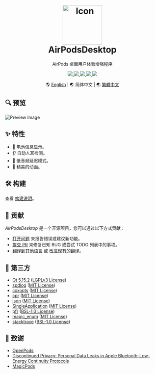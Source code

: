 <h1 align="center">
    <a href="https://github.com/ChanHong1024/AirPodsDesktop-v2"><img src="/Source/Resource/Image/Icon.svg" alt="Icon" width="128"></a>
    <br>
    AirPodsDesktop
</h1>
<p align="center">AirPods 桌面用户体验增强程序</p>
<p align="center">
    <a href="https://github.com/ChanHong1024/AirPodsDesktop-v2/actions/workflows/windows.yml">
        <img src="https://github.com/ChanHong1024/AirPodsDesktop-v2/actions/workflows/windows.yml/badge.svg"/>
    </a>
    <a href="https://github.com/ChanHong1024/AirPodsDesktop-v2/releases">
        <img src="https://img.shields.io/github/v/release/ChanHong1024/AirPodsDesktop-v2?include_prereleases"/>
    </a>
    <a href="https://github.com/ChanHong1024/AirPodsDesktop-v2/releases">
        <img src="https://img.shields.io/github/downloads/ChanHong1024/AirPodsDesktop-v2/total.svg"/>
    </a>
    <a href="https://github.com/ChanHong1024/AirPodsDesktop-v2/compare">
        <img src="https://img.shields.io/badge/PRs-welcome-brightgreen.svg"/>
    </a>
    <a href="/LICENSE">
        <img src="https://img.shields.io/badge/license-GPLv3-yellow.svg"/>
    </a>
</p>
<p align="center">🌎 <a href="/README.md">English</a> | 🌏 简体中文 | 🌏 <a href="/README-TW.md">繁體中文</a></p>

## 🔍 预览
![Preview Image](/Assets/Preview.gif)

## ✨ 特性
* 🔋 电池信息显示。
* 👂 自动人耳检测。
* 🚀 低音频延迟模式。
* 🌈 精美的动画。  

## 🛠️ 构建
查看 [构建说明](/Docs/Build.md)。

## 🤝 贡献
*AirPodsDesktop* 是一个开源项目，您可以通过以下方式贡献：
* [打开问题](https://github.com/ChanHong1024/AirPodsDesktop-v2/issues/new/choose) 来报告错误或建议新功能。
* [提交 PR](https://github.com/ChanHong1024/AirPodsDesktop-v2/compare) 来修复已知 BUG 或尝试 TODO 列表中的事项。
* [翻译到其他语言](/CONTRIBUTING.md#-translation-guide) 或 [改进现有的翻译](/CONTRIBUTING.md#-translation-guide)。

## 💎 第三方
* [Qt 5.15.2](https://www.qt.io/download-qt-installer) ([LGPLv3 License](https://doc.qt.io/qt-5/lgpl.html))
* [spdlog](https://github.com/gabime/spdlog) ([MIT License](https://github.com/gabime/spdlog/blob/v1.x/LICENSE))
* [cxxopts](https://github.com/jarro2783/cxxopts) ([MIT License](https://github.com/jarro2783/cxxopts/blob/master/LICENSE))
* [cpr](https://github.com/whoshuu/cpr) ([MIT License](https://github.com/whoshuu/cpr/blob/master/LICENSE))
* [json](https://github.com/nlohmann/json) ([MIT License](https://github.com/nlohmann/json/blob/develop/LICENSE.MIT))
* [SingleApplication](https://github.com/itay-grudev/SingleApplication) ([MIT License](https://github.com/itay-grudev/SingleApplication/blob/master/LICENSE))
* [pfr](https://github.com/boostorg/pfr) ([BSL-1.0 License](https://github.com/boostorg/pfr/blob/develop/LICENSE_1_0.txt))
* [magic_enum](https://github.com/Neargye/magic_enum) ([MIT License](https://github.com/Neargye/magic_enum/blob/master/LICENSE))
* [stacktrace](https://github.com/boostorg/stacktrace) ([BSL-1.0 License](https://www.boost.org/LICENSE_1_0.txt))

## 🍺 致谢
* [OpenPods](https://github.com/adolfintel/OpenPods)
* [Discontinued Privacy: Personal Data Leaks in Apple Bluetooth-Low-Energy Continuity Protocols](https://hal.inria.fr/hal-02394619/document)
* [MagicPods](https://magicpods.app/)
